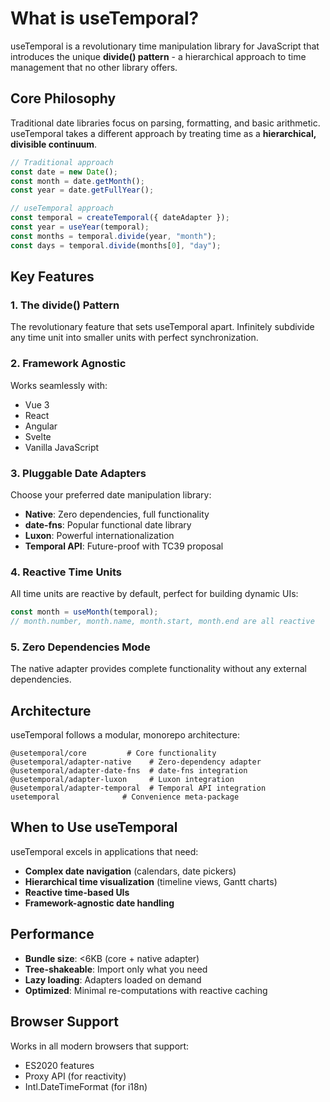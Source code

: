 # What is useTemporal?

useTemporal is a revolutionary time manipulation library for JavaScript that introduces the unique **divide() pattern** - a hierarchical approach to time management that no other library offers.

## Core Philosophy

Traditional date libraries focus on parsing, formatting, and basic arithmetic. useTemporal takes a different approach by treating time as a **hierarchical, divisible continuum**.

```typescript
// Traditional approach
const date = new Date();
const month = date.getMonth();
const year = date.getFullYear();

// useTemporal approach
const temporal = createTemporal({ dateAdapter });
const year = useYear(temporal);
const months = temporal.divide(year, "month");
const days = temporal.divide(months[0], "day");
```

## Key Features

### 1. **The divide() Pattern**

The revolutionary feature that sets useTemporal apart. Infinitely subdivide any time unit into smaller units with perfect synchronization.

### 2. **Framework Agnostic**

Works seamlessly with:

- Vue 3
- React
- Angular
- Svelte
- Vanilla JavaScript

### 3. **Pluggable Date Adapters**

Choose your preferred date manipulation library:

- **Native**: Zero dependencies, full functionality
- **date-fns**: Popular functional date library
- **Luxon**: Powerful internationalization
- **Temporal API**: Future-proof with TC39 proposal

### 4. **Reactive Time Units**

All time units are reactive by default, perfect for building dynamic UIs:

```typescript
const month = useMonth(temporal);
// month.number, month.name, month.start, month.end are all reactive
```

### 5. **Zero Dependencies Mode**

The native adapter provides complete functionality without any external dependencies.

## Architecture

useTemporal follows a modular, monorepo architecture:

```
@usetemporal/core         # Core functionality
@usetemporal/adapter-native    # Zero-dependency adapter
@usetemporal/adapter-date-fns  # date-fns integration
@usetemporal/adapter-luxon     # Luxon integration
@usetemporal/adapter-temporal  # Temporal API integration
usetemporal              # Convenience meta-package
```

## When to Use useTemporal

useTemporal excels in applications that need:

- **Complex date navigation** (calendars, date pickers)
- **Hierarchical time visualization** (timeline views, Gantt charts)
- **Reactive time-based UIs**
- **Framework-agnostic date handling**

## Performance

- **Bundle size**: <6KB (core + native adapter)
- **Tree-shakeable**: Import only what you need
- **Lazy loading**: Adapters loaded on demand
- **Optimized**: Minimal re-computations with reactive caching

## Browser Support

Works in all modern browsers that support:

- ES2020 features
- Proxy API (for reactivity)
- Intl.DateTimeFormat (for i18n)
